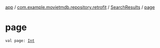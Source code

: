 [app](../../index.md) / [com.example.movietmdb.repository.retrofit](../index.md) / [SearchResults](index.md) / [page](./page.md)

# page

`val page: `[`Int`](https://kotlinlang.org/api/latest/jvm/stdlib/kotlin/-int/index.html)